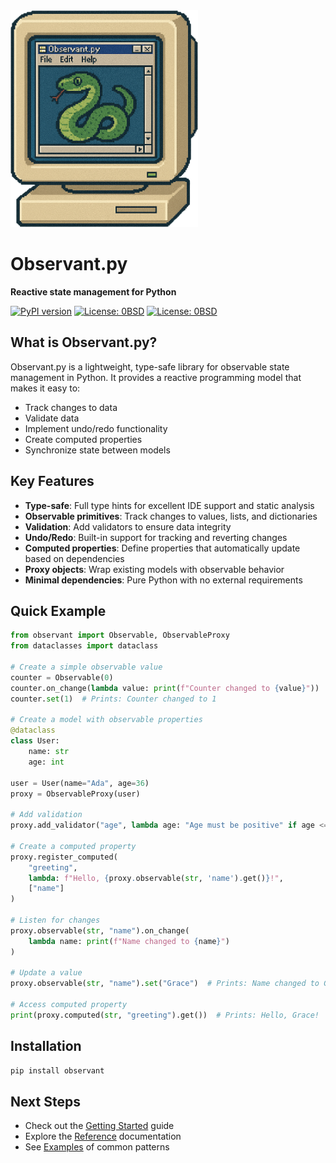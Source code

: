 <img src="assets/images/observant-py.png" width="300" />

# Observant.py

**Reactive state management for Python**

[![PyPI version](https://badge.fury.io/py/observant.svg)](https://badge.fury.io/py/observant)
[![License: 0BSD](https://img.shields.io/badge/License-0BSD-990099.svg)](https://opensource.org/license/0BSD)
[![License: 0BSD](https://img.shields.io/badge/python-3.12-008026.svg)](https://www.python.org/)

## What is Observant.py?

Observant.py is a lightweight, type-safe library for observable state management in Python. It provides a reactive programming model that makes it easy to:

- Track changes to data
- Validate data
- Implement undo/redo functionality
- Create computed properties
- Synchronize state between models

## Key Features

- **Type-safe**: Full type hints for excellent IDE support and static analysis
- **Observable primitives**: Track changes to values, lists, and dictionaries
- **Validation**: Add validators to ensure data integrity
- **Undo/Redo**: Built-in support for tracking and reverting changes
- **Computed properties**: Define properties that automatically update based on dependencies
- **Proxy objects**: Wrap existing models with observable behavior
- **Minimal dependencies**: Pure Python with no external requirements

## Quick Example

```python
from observant import Observable, ObservableProxy
from dataclasses import dataclass

# Create a simple observable value
counter = Observable(0)
counter.on_change(lambda value: print(f"Counter changed to {value}"))
counter.set(1)  # Prints: Counter changed to 1

# Create a model with observable properties
@dataclass
class User:
    name: str
    age: int

user = User(name="Ada", age=36)
proxy = ObservableProxy(user)

# Add validation
proxy.add_validator("age", lambda age: "Age must be positive" if age <= 0 else None)

# Create a computed property
proxy.register_computed(
    "greeting", 
    lambda: f"Hello, {proxy.observable(str, 'name').get()}!",
    ["name"]
)

# Listen for changes
proxy.observable(str, "name").on_change(
    lambda name: print(f"Name changed to {name}")
)

# Update a value
proxy.observable(str, "name").set("Grace")  # Prints: Name changed to Grace

# Access computed property
print(proxy.computed(str, "greeting").get())  # Prints: Hello, Grace!
```

## Installation

```bash
pip install observant
```

## Next Steps

- Check out the [Getting Started](getting_started.md) guide
- Explore the [Reference](reference/observable.md) documentation
- See [Examples](examples/basic.md) of common patterns
